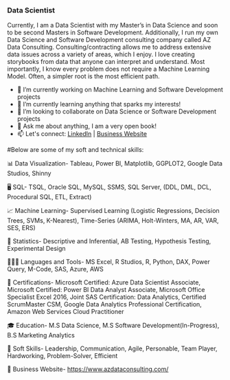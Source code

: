 ### Data Scientist 
Currently, I am a Data Scientist with my Master’s in Data Science and soon to be second Masters in Software Development. Additionally, I run my own Data Science and Software Development consulting company called AZ Data Consulting. Consulting/contracting allows me to address extensive data issues across a variety of areas, which I enjoy. I love creating storybooks from data that anyone can interpret and understand. Most importantly, I know every problem does not require a Machine Learning Model. Often, a simpler root is the most efficient path. 

- 🔭 I’m currently working on Machine Learning and Software Development projects
- 🌱 I’m currently learning anything that sparks my interests!
- 👯 I’m looking to collaborate on Data Science or Software Development projects
- 💬 Ask me about anything, I am a very open book!
- 📫 Let's connect: [LinkedIn](https://www.linkedin.com/in/shahidabdulaziz/) | [Business Website](https://www.azdataconsulting.com/)

#Below are some of my soft and technical skills: 

📊 Data Visualization- Tableau, Power BI, Matplotlib, GGPLOT2, Google Data Studios, Shinny

🖥 SQL- TSQL, Oracle SQL, MySQL, SSMS, SQL Server, (DDL, DML, DCL, Procedural SQL, ETL, Extract)

📈 Machine Learning- Supervised Learning (Logistic Regressions, Decision Trees, SVMs, K-Nearest), Time-Series (ARIMA, Holt-Winters, MA, AR, VAR, SES, ERS)

🧮 Statistics- Descriptive and Inferential, AB Testing, Hypothesis Testing, Experimental Design

👩🏾‍💻 Languages and Tools- MS Excel, R Studios, R, Python, DAX, Power Query, M-Code, SAS, Azure, AWS

📑 Certifications- Microsoft Certified: Azure Data Scientist Associate, Microsoft Certified: Power BI Data Analyst Associate, Microsoft Office Specialist Excel 2016, Joint SAS Certification: Data Analytics, Certified ScrumMaster CSM, Google Data Analytics Professional Certification, Amazon Web Services Cloud Practitioner

🎓 Education- M.S Data Science, M.S Software Development(In-Progress), B.S Marketing Analytics

💪 Soft Skills- Leadership, Communication, Agile, Personable, Team Player, Hardworking, Problem-Solver, Efficient

💼 Business Website- https://www.azdataconsulting.com/
